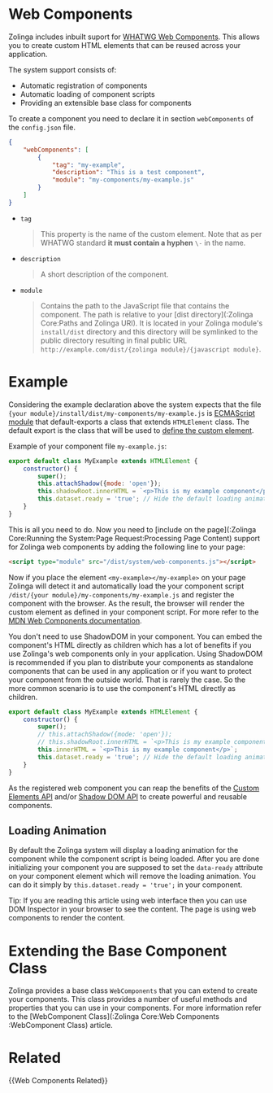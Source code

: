 # Web Components

Zolinga includes inbuilt suport for [WHATWG Web Components](https://developer.mozilla.org/en-US/docs/Web/API/Web_components). This allows you to create custom HTML elements that can be reused across your application.

The system support consists of:

- Automatic registration of components
- Automatic loading of component scripts
- Providing an extensible base class for components

To create a component you need to declare it in section `webComponents` of the `config.json` file.

```json
{
    "webComponents": [
        {
            "tag": "my-example",
            "description": "This is a test component",
            "module": "my-components/my-example.js"
        }
    ]
}
```
- `tag`
    > This property is the name of the custom element. Note that as per WHATWG standard **it must contain a hyphen** `\-` in the name.
- `description`
    > A short description of the component.
- `module`
    > Contains the path to the JavaScript file that contains the component. The path is relative to your [dist directory](:Zolinga Core:Paths and Zolinga URI). It is located in your Zolinga module's `install/dist` directory and this directory will be symlinked to the public directory resulting in final public URL `http://example.com/dist/{zolinga module}/{javascript module}`.

# Example

Considering the example declaration above the system expects that the file `{your module}/install/dist/my-components/my-example.js` is [ECMAScript module](https://developer.mozilla.org/en-US/docs/Web/JavaScript/Guide/Modules) that default-exports a class that extends `HTMLElement` class. The default export is the class that will be used to [define the custom element](https://developer.mozilla.org/en-US/docs/Web/API/CustomElementRegistry/define).


Example of your component file `my-example.js`:

```javascript
export default class MyExample extends HTMLElement {
    constructor() {
        super();
        this.attachShadow({mode: 'open'});
        this.shadowRoot.innerHTML = `<p>This is my example component</p>`;
        this.dataset.ready = 'true'; // Hide the default loading animation
    }
}
```

This is all you need to do. Now you need to [include on the page](:Zolinga Core:Running the System:Page Request:Processing Page Content) support for Zolinga web components by adding the following line to your page:

```html
<script type="module" src="/dist/system/web-components.js"></script>
```

Now if you place the element `<my-example></my-example>` on your page Zolinga will detect it and automatically load the your component script `/dist/{your module}/my-components/my-example.js` and register the component with the browser. As the result, the browser will render the custom element as defined in your component script. For more refer to the [MDN Web Components documentation](https://developer.mozilla.org/en-US/docs/Web/Web_Components).

You don't need to use ShadowDOM in your component. You can embed the component's HTML directly as children which has a lot of benefits if you use Zolinga's web components only in your application. Using ShadowDOM is recommended if you plan to distribute your components as standalone components that can be used in any application or if you want to protect your component from the outside world. That is rarely the case. So the more common scenario is to use the component's HTML directly as children.

```javascript
export default class MyExample extends HTMLElement {
    constructor() {
        super();
        // this.attachShadow({mode: 'open'});
        // this.shadowRoot.innerHTML = `<p>This is my example component</p>`;
        this.innerHTML = `<p>This is my example component</p>`;
        this.dataset.ready = 'true'; // Hide the default loading animation
    }
}
```

As the registered web component you can reap the benefits of the [Custom Elements API](https://developer.mozilla.org/en-US/docs/Web/Web_Components/Using_custom_elements) and/or [Shadow DOM API](https://developer.mozilla.org/en-US/docs/Web/Web_Components/Using_shadow_DOM) to create powerful and reusable components.

## Loading Animation

By default the Zolinga system will display a loading animation for the component while the component script is being loaded. After you are done initializing your component you are supposed to set the `data-ready` attribute on your component element which will remove the loading animation. You can do it simply by `this.dataset.ready = 'true';` in your component.

Tip: If you are reading this article using web interface then you can use DOM Inspector in your browser to see the content. The page is using web components to render the content.

# Extending the Base Component Class

Zolinga provides a base class `WebComponents` that you can extend to create your components. This class provides a number of useful methods and properties that you can use in your components. For more information refer to the [WebComponent Class](:Zolinga Core:Web Components :WebComponent Class) article.

# Related

{{Web Components Related}}